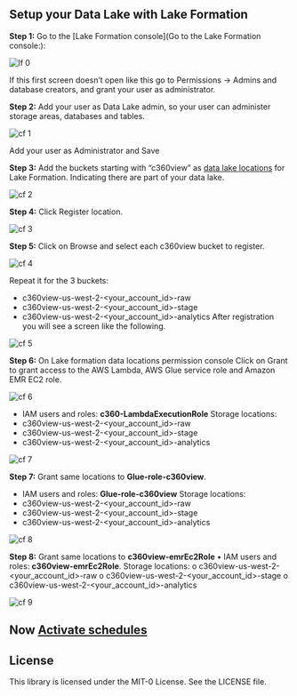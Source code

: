 ## Setup your Data Lake with Lake Formation


**Step 1:** Go to the [Lake Formation console](Go to the Lake Formation console:):

![lf 0](pic-lf00.png)


If this first screen doesn’t open like this go to Permissions -> Admins and database creators, and grant your user as administrator.


**Step 2:** Add your user as Data Lake admin, so your user can administer storage areas, databases and tables.

![cf 1](pic-lf01.png)

Add your user as Administrator and Save


**Step 3:** Add the buckets starting with “c360view” as [data lake locations](https://us-west-2.console.aws.amazon.com/lakeformation/home?region=us-west-2#register-list) for Lake Formation. Indicating there are part of your data lake.

![cf 2](pic-lf02.png)

**Step 4:** Click Register location.

![cf 3](pic-lf03.png)


**Step 5:** Click on Browse and select each c360view bucket to register.

![cf 4](pic-lf04.png)

Repeat it for the 3 buckets:
*	c360view-us-west-2-<your_account_id>-raw
*	c360view-us-west-2-<your_account_id>-stage
*	c360view-us-west-2-<your_account_id>-analytics
After registration you will see a screen like the following.

![cf 5](pic-lf05.png)


**Step 6:** On Lake formation data locations permission console Click on Grant to grant access to the AWS Lambda, AWS Glue service role and Amazon EMR EC2 role.

![cf 6](pic-lf06.png)

*	IAM users and roles: **c360-LambdaExecutionRole**
Storage locations:
  *	c360view-us-west-2-<your_account_id>-raw
  *	c360view-us-west-2-<your_account_id>-stage
  *	c360view-us-west-2-<your_account_id>-analytics

![cf 7](pic-lf07.png)

**Step 7:** Grant same locations to **Glue-role-c360view**.
*	IAM users and roles: **Glue-role-c360view**
Storage locations:
  *	c360view-us-west-2-<your_account_id>-raw
  *	c360view-us-west-2-<your_account_id>-stage
  *	c360view-us-west-2-<your_account_id>-analytics

![cf 8](pic-lf08.png)

**Step 8:** Grant same locations to **c360view-emrEc2Role**
•	IAM users and roles: **c360view-emrEc2Role**.
Storage locations:
o	c360view-us-west-2-<your_account_id>-raw
o	c360view-us-west-2-<your_account_id>-stage
o	c360view-us-west-2-<your_account_id>-analytics

![cf 9](pic-lf09.png)




## Now [Activate schedules](../schedules/README.md)


## License

This library is licensed under the MIT-0 License. See the LICENSE file.
